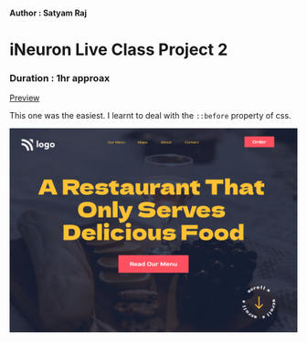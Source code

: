 #### Author : Satyam Raj

# iNeuron Live Class Project 2

### Duration : 1hr approax
[Preview](https://blacktiles.github.io/LIVE-CLASS-PROJECT-02/)

This one was the easiest. I learnt to deal with the `::before` property of css.

![Image Preview](2.png)